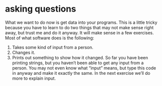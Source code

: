 
# asking questions

What we want to do now is get data into your programs.
This is a little tricky because you have to learn to do two things that may not make sense right
away, but trust me and do it anyway. It will make sense in a few exercises.
Most of what software does is the following:
1. Takes some kind of input from a person.
2. Changes it.
3. Prints out something to show how it changed.
So far you have been printing strings, but you haven’t been able to get any input from a person. You may
not even know what “input” means, but type this code in anyway and make it exactly the same. In the
next exercise we’ll do more to explain input.
